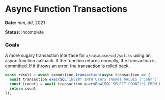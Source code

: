 # Async Function Transactions

**Date:** _mm_, _dd_, 2021

**Status:** incomplete

### Goals

A more sugary transaction interface for `x/database/sql/sql.ts` using an async
function callback. If the function returns normally, the transaction is committed. If it throws an error, the transaction is rolled back.

```ts
const result = await connection.transaction(async transaction => {
  await transaction.exec(SQL`INSERT INTO Users (Name) VALUES ("John")`);
  const [count] = await transaction.queryRow(SQL`SELECT COUNT(*) FROM Users`);
  return count;
});
